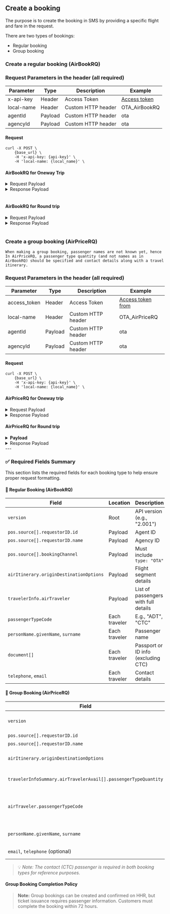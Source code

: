 ## Create a booking

The purpose is to create the booking in SMS by providing a specific flight and fare in the request.

There are two types of bookings:

- Regular booking
- Group booking

### Create a regular booking (AirBookRQ)

### Request Parameters in the header (all required)

| Parameter  | Type    | Description        | Example                  |
| ---------- | ------- | ------------------ | ------------------------ |
| x-api-key  | Header  | Access Token       | [Access token](#api-key) |
| local-name | Header  | Custom HTTP header | OTA_AirBookRQ            |
| agentId    | Payload | Custom HTTP header | ota                      |
| agencyId   | Payload | Custom HTTP header | ota                      |

#### Request

```
curl -X POST \
    {base_url} \
    -H 'x-api-key: {api-key}' \
    -H 'local-name: {local_name}' \
```

#### AirBookRQ for Oneway Trip

<details>
  <summary>Request Payload</summary>
  <pre>
    {
      "version": "2.001",
      "pos": {
        "source": [
          {
            "isoCurrency": "SAR",
            "requestorID": {
              "type": "5",
              "id": "<ins>agentId</ins>",
              "name": "<ins>agencyId</ins>"
            },
            "bookingChannel": {
              "type": "OTA"
            }
          }
        ]
      },
      "airItinerary": {
        "originDestinationOptions": {
          "originDestinationOption": [
            {
              "flightSegment": [
                {
                  "departureAirport": {
                    "locationCode": "MKX"
                  },
                  "arrivalAirport": {
                    "locationCode": "DMX"
                  },
                  "operatingAirline": {
                    "code": "HHR",
                    "flightNumber": "0080"
                  },
                  "equipment": [],
                  "departureDateTime": "2024-03-22T10:00:00.000+03:00",
                  "arrivalDateTime": "2024-03-22T12:25:00.000+03:00",
                  "rph": "1",
                  "marketingAirline": {
                    "code": "HHR"
                  },
                  "flightNumber": "0080",
                  "fareBasisCode": "ApplPayGreater",
                  "resBookDesigCode": "Y",
                  "status": "30"
                }
              ]
            }
          ]
        }
      },
      "travelerInfo": {
        "airTraveler": [
          {
            "passengerTypeCode": "CTC",
            "personName": {
              "givenName": [
                "QA"
              ],
              "middleName": [
                "TEST"
              ],
              "surname": "TESTER"
            },
            "email": [
              {
                "value": "tester@example.com"
              }
            ],
            "telephone": [
              {
                "countryAccessCode": "380",
                "phoneNumber": "671234567"
              }
            ],
            "address": [
              {
                "cityName": "Makkha",
                "countryName": {
                  "value": "",
                  "code": "SA"
                }
              }
            ]
          },
          {
            "personName": {
              "namePrefix": [
                "MISS"
              ],
              "givenName": [
                "PAXONE"
              ],
              "surname": "PARKER"
            },
            "telephone": [
              {
                "countryAccessCode": "380",
                "phoneNumber": "671234567"
              }
            ],
            "email": [
              {
                "value": "tester@example.com"
              }
            ],
            "document": [
              {
                "docID": "0123456789",
                "docType": "5",
                "docHolderNationality": "SA",
                "expireDate": "2027-12-12",
                "birthDate": "1979-01-01"
              }
            ],
            "travelerRefNumber": {
              "rph": "1"
            },
            "flightSegmentRPHs": {
              "flightSegmentRPH": [
                "1"
              ]
            },
            "passengerTypeCode": "ADT",
            "gender": "Male"
          },
          {
            "personName": {
              "namePrefix": [
                "MISS"
              ],
              "givenName": [
                "PAXTWO"
              ],
              "surname": "PARKER"
            },
            "telephone": [
              {
                "countryAccessCode": "380",
                "phoneNumber": "671234567"
              }
            ],
            "email": [
              {
                "value": "tester@example.com"
              }
            ],
            "document": [
              {
                "docID": "0123456789",
                "docType": "5",
                "docHolderNationality": "SA",
                "expireDate": "2027-12-12",
                "birthDate": "1979-01-01"
              }
            ],
            "travelerRefNumber": {
              "rph": "2"
            },
            "flightSegmentRPHs": {
              "flightSegmentRPH": [
                "1"
              ]
            },
            "passengerTypeCode": "ADT",
            "gender": "Male"
          },
          {
            "personName": {
              "namePrefix": [
                "MR"
              ],
              "givenName": [
                "PAXTHREE"
              ],
              "surname": "PARKER"
            },
            "telephone": [
              {
                "countryAccessCode": "380",
                "phoneNumber": "671234567"
              }
            ],
            "email": [
              {
                "value": "tester@example.com"
              }
            ],
            "document": [
              {
                "docID": "0123456789",
                "docType": "5",
                "docHolderNationality": "SA",
                "expireDate": "2027-12-12",
                "birthDate": "1979-01-01"
              }
            ],
            "travelerRefNumber": {
              "rph": "3"
            },
            "flightSegmentRPHs": {
              "flightSegmentRPH": [
                "1"
              ]
            },
            "passengerTypeCode": "ADT",
            "gender": "Male"
          },
          {
            "personName": {
              "namePrefix": [
                "MR"
              ],
              "givenName": [
                "PAXFORE"
              ],
              "surname": "PARKER"
            },
            "telephone": [
              {
                "countryAccessCode": "380",
                "phoneNumber": "671234567"
              }
            ],
            "email": [
              {
                "value": "tester@example.com"
              }
            ],
            "document": [
              {
                "docID": "0123456789",
                "docType": "5",
                "docHolderNationality": "SA",
                "expireDate": "2027-12-12",
                "birthDate": "1979-01-01"
              }
            ],
            "travelerRefNumber": {
              "rph": "4"
            },
            "flightSegmentRPHs": {
              "flightSegmentRPH": [
                "1"
              ]
            },
            "passengerTypeCode": "ADT",
            "gender": "Male"
          },
          {
            "personName": {
              "namePrefix": [
                "MR"
              ],
              "givenName": [
                "PAXFIVE"
              ],
              "surname": "PARKER"
            },
            "telephone": [
              {
                "countryAccessCode": "380",
                "phoneNumber": "671234567"
              }
            ],
            "email": [
              {
                "value": "tester@example.com"
              }
            ],
            "document": [
              {
                "docID": "0123456789",
                "docType": "5",
                "docHolderNationality": "SA",
                "expireDate": "2027-12-12",
                "birthDate": "1979-01-01"
              }
            ],
            "travelerRefNumber": {
              "rph": "5"
            },
            "flightSegmentRPHs": {
              "flightSegmentRPH": [
                "1"
              ]
            },
            "passengerTypeCode": "ADT",
            "gender": "Male"
          }
        ]
      }
    }
  </pre>
</details>

<details>
  <summary>Response Payload</summary>
  <pre>
    {
      "airReservation": {
        "airItinerary": {
          "originDestinationOptions": {
            "originDestinationOption": [
              {
                "flightSegment": [
                  {
                    "departureAirport": {
                      "locationCode": "MKX"
                    },
                    "arrivalAirport": {
                      "locationCode": "DMX"
                    },
                    "operatingAirline": {
                      "code": "HHR",
                      "flightNumber": "0080"
                    },
                    "equipment": [],
                    "departureDateTime": "2024-03-22T10:00:00.000+03:00",
                    "arrivalDateTime": "2024-03-22T12:25:00.000+03:00",
                    "rph": "1",
                    "marketingAirline": {
                      "code": "HHR"
                    },
                    "flightNumber": "0080",
                    "resBookDesigCode": "Y",
                    "bookingClassAvails": [
                      {
                        "bookingClassAvail": [
                          {
                            "resBookDesigCode": "Y",
                            "resBookDesigQuantity": "99",
                            "resBookDesigStatusCode": "A"
                          }
                        ]
                      }
                    ],
                    "comment": [],
                    "stopLocation": []
                  }
                ],
                "rph": "1"
              }
            ]
          }
        },
        "priceInfo": {
          "itinTotalFare": [
            {
              "baseFare": {
                "currencyCode": "SAR",
                "amount": 10
              },
              "equivFare": [],
              "taxes": {
                "tax": [
                  {
                    "taxCode": "VAT",
                    "amount": 1.5
                  }
                ],
                "amount": 1.5
              },
              "fees": {
                "fee": [
                  {
                    "feeCode": "FE1",
                    "amount": 75
                  },
                  {
                    "feeCode": "VAT",
                    "amount": 11.25
                  }
                ],
                "currencyCode": "SAR",
                "amount": 86.25
              },
              "totalFare": {
                "currencyCode": "SAR",
                "amount": 97.75
              },
              "fareBaggageAllowance": [],
              "remark": []
            }
          ],
          "fareInfos": {
            "fareInfo": [
              {
                "fareReference": [
                  {
                    "value": "ApplPayGreater"
                  }
                ],
                "filingAirline": {
                  "value": "HHR"
                },
                "marketingAirline": [],
                "departureAirport": {
                  "locationCode": "MKX"
                },
                "arrivalAirport": {
                  "locationCode": "DMX"
                },
                "date": [],
                "fareInfo": [],
                "city": [],
                "airport": []
              }
            ]
          },
          "ptcfareBreakdowns": {
            "ptcfareBreakdown": [
              {
                "passengerTypeQuantity": {
                  "code": "ADT",
                  "quantity": 5
                },
                "fareBasisCodes": {
                  "fareBasisCode": [
                    {
                      "value": "ApplPayGreater",
                      "flightSegmentRPH": "1"
                    }
                  ]
                },
                "passengerFare": [
                  {
                    "baseFare": {
                      "currencyCode": "SAR",
                      "amount": 10
                    },
                    "equivFare": [],
                    "taxes": {
                      "tax": [
                        {
                          "taxCode": "VAT",
                          "amount": 1.5
                        }
                      ],
                      "amount": 1.5
                    },
                    "fees": {
                      "fee": [
                        {
                          "feeCode": "FE1",
                          "amount": 75
                        },
                        {
                          "feeCode": "VAT",
                          "amount": 11.25
                        }
                      ],
                      "amount": 86.25
                    },
                    "totalFare": {
                      "currencyCode": "SAR",
                      "amount": 97.75
                    },
                    "fareBaggageAllowance": [],
                    "remark": []
                  }
                ],
                "travelerRefNumber": [
                  {
                    "rph": "1"
                  },
                  {
                    "rph": "2"
                  },
                  {
                    "rph": "3"
                  },
                  {
                    "rph": "4"
                  },
                  {
                    "rph": "5"
                  }
                ],
                "fareInfo": [
                  {
                    "fareReference": [
                      {
                        "value": "ApplPayGreater",
                        "resBookDesigCode": "Y",
                        "accountCode": "ApplPayGreater"
                      }
                    ],
                    "marketingAirline": [],
                    "date": [],
                    "fareInfo": [],
                    "city": [],
                    "airport": []
                  }
                ],
                "pricingUnit": [],
                "flightRefNumberRPHList": [
                  "1"
                ]
              }
            ]
          }
        },
        "travelerInfo": {
          "airTraveler": [
            {
              "personName": {
                "namePrefix": [],
                "givenName": [
                  "QA TEST"
                ],
                "middleName": [],
                "surname": "TESTER",
                "nameSuffix": [],
                "nameTitle": []
              },
              "telephone": [
                {
                  "countryAccessCode": "380",
                  "phoneNumber": "671234567"
                }
              ],
              "email": [
                {
                  "value": "tester@example.com",
                  "defaultInd": true
                }
              ],
              "address": [
                {
                  "bldgRoom": [],
                  "addressLine": [],
                  "cityName": "Makkha",
                  "countryName": {
                    "value": "",
                    "code": "SA"
                  }
                }
              ],
              "custLoyalty": [],
              "document": [],
              "socialMediaInfo": [],
              "passengerTypeCode": "CTC",
              "comment": []
            },
            {
              "personName": {
                "namePrefix": [
                  "MISS"
                ],
                "givenName": [
                  "PAXONE"
                ],
                "middleName": [],
                "surname": "PARKER",
                "nameSuffix": [],
                "nameTitle": []
              },
              "telephone": [
                {
                  "countryAccessCode": "380",
                  "phoneNumber": "671234567"
                }
              ],
              "email": [
                {
                  "value": "tester@example.com"
                }
              ],
              "address": [],
              "custLoyalty": [],
              "document": [
                {
                  "docLimitations": [],
                  "docID": "0123456789",
                  "docType": "5",
                  "docHolderNationality": "SA",
                  "birthDate": "1979-01-01",
                  "expireDate": "2027-12-12"
                }
              ],
              "travelerRefNumber": {
                "rph": "1"
              },
              "flightSegmentRPHs": {
                "flightSegmentRPH": [
                  "1"
                ]
              },
              "socialMediaInfo": [],
              "passengerTypeCode": "ADT",
              "gender": "Male",
              "comment": []
            },
            {
              "personName": {
                "namePrefix": [
                  "MISS"
                ],
                "givenName": [
                  "PAXTWO"
                ],
                "middleName": [],
                "surname": "PARKER",
                "nameSuffix": [],
                "nameTitle": []
              },
              "telephone": [
                {
                  "countryAccessCode": "380",
                  "phoneNumber": "671234567"
                }
              ],
              "email": [
                {
                  "value": "tester@example.com"
                }
              ],
              "address": [],
              "custLoyalty": [],
              "document": [
                {
                  "docLimitations": [],
                  "docID": "0123456789",
                  "docType": "5",
                  "docHolderNationality": "SA",
                  "birthDate": "1979-01-01",
                  "expireDate": "2027-12-12"
                }
              ],
              "travelerRefNumber": {
                "rph": "2"
              },
              "flightSegmentRPHs": {
                "flightSegmentRPH": [
                  "1"
                ]
              },
              "socialMediaInfo": [],
              "passengerTypeCode": "ADT",
              "gender": "Male",
              "comment": []
            },
            {
              "personName": {
                "namePrefix": [
                  "MR"
                ],
                "givenName": [
                  "PAXTHREE"
                ],
                "middleName": [],
                "surname": "PARKER",
                "nameSuffix": [],
                "nameTitle": []
              },
              "telephone": [
                {
                  "countryAccessCode": "380",
                  "phoneNumber": "671234567"
                }
              ],
              "email": [
                {
                  "value": "tester@example.com"
                }
              ],
              "address": [],
              "custLoyalty": [],
              "document": [
                {
                  "docLimitations": [],
                  "docID": "0123456789",
                  "docType": "5",
                  "docHolderNationality": "SA",
                  "birthDate": "1979-01-01",
                  "expireDate": "2027-12-12"
                }
              ],
              "travelerRefNumber": {
                "rph": "3"
              },
              "flightSegmentRPHs": {
                "flightSegmentRPH": [
                  "1"
                ]
              },
              "socialMediaInfo": [],
              "passengerTypeCode": "ADT",
              "gender": "Male",
              "comment": []
            },
            {
              "personName": {
                "namePrefix": [
                  "MR"
                ],
                "givenName": [
                  "PAXFORE"
                ],
                "middleName": [],
                "surname": "PARKER",
                "nameSuffix": [],
                "nameTitle": []
              },
              "telephone": [
                {
                  "countryAccessCode": "380",
                  "phoneNumber": "671234567"
                }
              ],
              "email": [
                {
                  "value": "tester@example.com"
                }
              ],
              "address": [],
              "custLoyalty": [],
              "document": [
                {
                  "docLimitations": [],
                  "docID": "0123456789",
                  "docType": "5",
                  "docHolderNationality": "SA",
                  "birthDate": "1979-01-01",
                  "expireDate": "2027-12-12"
                }
              ],
              "travelerRefNumber": {
                "rph": "4"
              },
              "flightSegmentRPHs": {
                "flightSegmentRPH": [
                  "1"
                ]
              },
              "socialMediaInfo": [],
              "passengerTypeCode": "ADT",
              "gender": "Male",
              "comment": []
            },
            {
              "personName": {
                "namePrefix": [
                  "MR"
                ],
                "givenName": [
                  "PAXFIVE"
                ],
                "middleName": [],
                "surname": "PARKER",
                "nameSuffix": [],
                "nameTitle": []
              },
              "telephone": [
                {
                  "countryAccessCode": "380",
                  "phoneNumber": "671234567"
                }
              ],
              "email": [
                {
                  "value": "tester@example.com"
                }
              ],
              "address": [],
              "custLoyalty": [],
              "document": [
                {
                  "docLimitations": [],
                  "docID": "0123456789",
                  "docType": "5",
                  "docHolderNationality": "SA",
                  "birthDate": "1979-01-01",
                  "expireDate": "2027-12-12"
                }
              ],
              "travelerRefNumber": {
                "rph": "5"
              },
              "flightSegmentRPHs": {
                "flightSegmentRPH": [
                  "1"
                ]
              },
              "socialMediaInfo": [],
              "passengerTypeCode": "ADT",
              "gender": "Male",
              "comment": []
            }
          ],
          "specialReqDetails": []
        },
        "ticketing": [
          {
            "ticketAdvisory": [],
            "ticketTimeLimit": "2024-03-15T14:03:09.000+03:00",
            "ticketType": "E_TICKET",
            "flightSegmentRefNumber": [
              "1"
            ],
            "travelerRefNumber": [],
            "miscTicketingCode": []
          }
        ],
        "bookingReferenceID": [
          {
            "companyName": {
              "code": "W1"
            },
            "type": "14",
            "id": "8FQQ4A",
            "flightRefNumberRPHList": []
          },
          {
            "companyName": {
              "code": "HHR"
            },
            "type": "14",
            "id": "CB0255134",
            "flightRefNumberRPHList": []
          }
        ],
        "offer": {
          "summary": [],
          "priced": [
            {
              "shortDescription": [],
              "longDescription": [],
              "originDestination": [],
              "otherServices": [],
              "restriction": [],
              "termsAndConditions": [],
              "commission": [],
              "multimedia": [],
              "bookingReferenceID": [],
              "id": "1385531",
              "tpaExtensions": {
                "orderInfo": {
                  "action": "CREATE_BOOKING",
                  "currencyCode": "SAR",
                  "direction": "PAYMENT",
                  "orderType": "BOOKING",
                  "status": "PENDING",
                  "totalAmount": "97.75"
                }
              }
            }
          ],
          "purchased": []
        },
        "emdinfo": []
      }
    }
  </pre>
</details>

<br>

#### AirBookRQ for Round trip

<details>
  <summary>Request Payload</summary>
  <pre>
    {
        "version": "2.001",
        "pos": {
            "source": [
                {
                    "isoCurrency": "SAR",
                    "requestorID": {
                        "type": "5",
                        "id": "<ins>agentId</ins>",
                        "name": "<ins>agencyId</ins>"
                    },
                    "bookingChannel": {
                        "type": "OTA"
                    }
                }
            ]
        },
        "airItinerary": {
            "originDestinationOptions": {
                "originDestinationOption": [
                    {
                        "flightSegment": [
                            {
                                "departureAirport": {
                                    "locationCode": "MKX"
                                },
                                "arrivalAirport": {
                                    "locationCode": "DMX"
                                },
                                "operatingAirline": {
                                    "code": "HHR",
                                    "flightNumber": "0141"
                                },
                                "equipment": [],
                                "departureDateTime": "2024-03-27T16:30:00.000+03:00",
                                "arrivalDateTime": "2024-03-27T18:55:00.000+03:00",
                                "rph": "1",
                                "marketingAirline": {
                                    "code": "HHR"
                                },
                                "flightNumber": "0141",
                                "resBookDesigCode": "Y",
                                "fareBasisCode": "testEco",
                                "status": "30"
                            }
                        ]
                    },
                    {
                        "flightSegment": [
                            {
                                "departureAirport": {
                                    "locationCode": "DMX"
                                },
                                "arrivalAirport": {
                                    "locationCode": "MKX"
                                },
                                "operatingAirline": {
                                    "code": "HHR",
                                    "flightNumber": "1120"
                                },
                                "equipment": [],
                                "departureDateTime": "2024-04-03T13:00:00.000+03:00",
                                "arrivalDateTime": "2024-04-03T15:20:00.000+03:00",
                                "rph": "2",
                                "marketingAirline": {
                                    "code": "HHR"
                                },
                                "flightNumber": "1120",
                                "resBookDesigCode": "Y",
                                "fareBasisCode": "testEco",
                                "status": "30"
                            }
                        ]
                    }
                ]
            }
        },
        "travelerInfo": {
            "airTraveler": [
                {
                    "passengerTypeCode": "CTC",
                    "personName": {
                        "givenName": [
                            "QA"
                        ],
                        "middleName": [
                            "TEST"
                        ],
                        "surname": "TESTER"
                    },
                    "email": [
                        {
                            "value": "btester@example.com"
                        }
                    ],
                    "telephone": [
                        {
                            "countryAccessCode": "380",
                            "phoneNumber": "671234567"
                        }
                    ],
                    "address": [
                        {
                            "cityName": "Makkha",
                            "countryName": {
                                "value": "",
                                "code": "SA"
                            }
                        }
                    ]
                },
                {
                    "personName": {
                        "namePrefix": [
                            "MISS"
                        ],
                        "givenName": [
                            "PAXONE"
                        ],
                        "surname": "PARKER"
                    },
                    "telephone": [
                        {
                            "countryAccessCode": "380",
                            "phoneNumber": "671234567"
                        }
                    ],
                    "email": [
                        {
                            "value": "btester@example.com"
                        }
                    ],
                    "document": [
                        {
                            "docID": "0123456789",
                            "docType": "5",
                            "docHolderNationality": "SA",
                            "expireDate": "2027-12-12",
                            "birthDate": "1979-01-01"
                        }
                    ],
                    "travelerRefNumber": {
                        "rph": "1"
                    },
                    "flightSegmentRPHs": {
                        "flightSegmentRPH": [
                            "1","2"
                        ]
                    },
                    "passengerTypeCode": "ADT",
                    "gender": "Male"
                },
                {
                    "personName": {
                        "namePrefix": [
                            "MISS"
                        ],
                        "givenName": [
                            "PAXTWO"
                        ],
                        "surname": "PARKER"
                    },
                    "telephone": [
                        {
                            "countryAccessCode": "380",
                            "phoneNumber": "671234567"
                        }
                    ],
                    "email": [
                        {
                            "value": "btester@example.com"
                        }
                    ],
                    "document": [
                        {
                            "docID": "0123456789",
                            "docType": "5",
                            "docHolderNationality": "SA",
                            "expireDate": "2027-12-12",
                            "birthDate": "1979-01-01"
                        }
                    ],
                    "travelerRefNumber": {
                        "rph": "2"
                    },
                    "flightSegmentRPHs": {
                        "flightSegmentRPH": [
                            "1","2"
                        ]
                    },
                    "passengerTypeCode": "ADT",
                    "gender": "Male"
                },
                {
                    "personName": {
                        "namePrefix": [
                            "MR"
                        ],
                        "givenName": [
                            "PAXTHREE"
                        ],
                        "surname": "PARKER"
                    },
                    "telephone": [
                        {
                            "countryAccessCode": "380",
                            "phoneNumber": "671234567"
                        }
                    ],
                    "email": [
                        {
                            "value": "btester@example.com"
                        }
                    ],
                    "document": [
                        {
                            "docID": "0123456789",
                            "docType": "5",
                            "docHolderNationality": "SA",
                            "expireDate": "2027-12-12",
                            "birthDate": "1979-01-01"
                        }
                    ],
                    "travelerRefNumber": {
                        "rph": "3"
                    },
                    "flightSegmentRPHs": {
                        "flightSegmentRPH": [
                            "1","2"
                        ]
                    },
                    "passengerTypeCode": "ADT",
                    "gender": "Male"
                },
                {
                    "personName": {
                        "namePrefix": [
                            "MR"
                        ],
                        "givenName": [
                            "PAXFORE"
                        ],
                        "surname": "PARKER"
                    },
                    "telephone": [
                        {
                            "countryAccessCode": "380",
                            "phoneNumber": "671234567"
                        }
                    ],
                    "email": [
                        {
                            "value": "btester@example.com"
                        }
                    ],
                    "document": [
                        {
                            "docID": "0123456789",
                            "docType": "5",
                            "docHolderNationality": "SA",
                            "expireDate": "2027-12-12",
                            "birthDate": "1979-01-01"
                        }
                    ],
                    "travelerRefNumber": {
                        "rph": "4"
                    },
                    "flightSegmentRPHs": {
                        "flightSegmentRPH": [
                            "1","2"
                        ]
                    },
                    "passengerTypeCode": "ADT",
                    "gender": "Male"
                },
                {
                    "personName": {
                        "namePrefix": [
                            "MR"
                        ],
                        "givenName": [
                            "PAXFIVE"
                        ],
                        "surname": "PARKER"
                    },
                    "telephone": [
                        {
                            "countryAccessCode": "380",
                            "phoneNumber": "671234567"
                        }
                    ],
                    "email": [
                        {
                            "value": "btester@example.com"
                        }
                    ],
                    "document": [
                        {
                            "docID": "0123456789",
                            "docType": "5",
                            "docHolderNationality": "SA",
                            "expireDate": "2027-12-12",
                            "birthDate": "1979-01-01"
                        }
                    ],
                    "travelerRefNumber": {
                        "rph": "5"
                    },
                    "flightSegmentRPHs": {
                        "flightSegmentRPH": [
                            "1",
                            "2"
                        ]
                    },
                    "passengerTypeCode": "ADT",
                    "gender": "Male"
                }
            ]
        }
    }
  </pre>
</details>

<details>
  <summary>Response Payload</summary>
  <pre>
    {
        "airReservation": {
            "airItinerary": {
                "originDestinationOptions": {
                    "originDestinationOption": [
                        {
                            "flightSegment": [
                                {
                                    "departureAirport": {
                                        "locationCode": "DMX"
                                    },
                                    "arrivalAirport": {
                                        "locationCode": "MKX"
                                    },
                                    "operatingAirline": {
                                        "code": "HHR",
                                        "flightNumber": "0141"
                                    },
                                    "equipment": [],
                                    "departureDateTime": "2024-04-03T15:30:00.000+03:00",
                                    "arrivalDateTime": "2024-04-03T17:55:00.000+03:00",
                                    "rph": "2",
                                    "marketingAirline": {
                                        "code": "HHR"
                                    },
                                    "flightNumber": "0141",
                                    "resBookDesigCode": "Y",
                                    "bookingClassAvails": [
                                        {
                                            "bookingClassAvail": [
                                                {
                                                    "resBookDesigCode": "Y",
                                                    "resBookDesigQuantity": "152",
                                                    "resBookDesigStatusCode": "A"
                                                }
                                            ]
                                        }
                                    ],
                                    "comment": [],
                                    "stopLocation": []
                                }
                            ],
                            "rph": "2"
                        }
                    ]
                }
            },
            "priceInfo": {
                "itinTotalFare": [
                    {
                        "baseFare": {
                            "currencyCode": "SAR",
                            "amount": 1000.0
                        },
                        "equivFare": [],
                        "taxes": {
                            "tax": [
                                {
                                    "taxCode": "VAT",
                                    "amount": 150.0
                                }
                            ],
                            "amount": 150.0
                        },
                        "fees": {
                            "fee": [
                                {
                                    "feeCode": "FE1",
                                    "amount": 75.0
                                },
                                {
                                    "feeCode": "VAT",
                                    "amount": 11.25
                                }
                            ],
                            "currencyCode": "SAR",
                            "amount": 86.25
                        },
                        "totalFare": {
                            "currencyCode": "SAR",
                            "amount": 1236.25
                        },
                        "fareBaggageAllowance": [],
                        "remark": []
                    }
                ],
                "fareInfos": {
                    "fareInfo": [
                        {
                            "fareReference": [
                                {
                                    "value": "testEco"
                                }
                            ],
                            "filingAirline": {
                                "value": "HHR"
                            },
                            "marketingAirline": [],
                            "departureAirport": {
                                "locationCode": "DMX"
                            },
                            "arrivalAirport": {
                                "locationCode": "MKX"
                            },
                            "date": [],
                            "fareInfo": [],
                            "city": [],
                            "airport": []
                        }
                    ]
                },
                "ptcfareBreakdowns": {
                    "ptcfareBreakdown": [
                        {
                            "passengerTypeQuantity": {
                                "code": "ADT",
                                "quantity": 5
                            },
                            "fareBasisCodes": {
                                "fareBasisCode": [
                                    {
                                        "value": "testEco",
                                        "flightSegmentRPH": "2"
                                    }
                                ]
                            },
                            "passengerFare": [
                                {
                                    "baseFare": {
                                        "currencyCode": "SAR",
                                        "amount": 1000.0
                                    },
                                    "equivFare": [],
                                    "taxes": {
                                        "tax": [
                                            {
                                                "taxCode": "VAT",
                                                "amount": 150.0
                                            }
                                        ],
                                        "amount": 150.0
                                    },
                                    "fees": {
                                        "fee": [
                                            {
                                                "feeCode": "FE1",
                                                "amount": 75.0
                                            },
                                            {
                                                "feeCode": "VAT",
                                                "amount": 11.25
                                            }
                                        ],
                                        "amount": 86.25
                                    },
                                    "totalFare": {
                                        "currencyCode": "SAR",
                                        "amount": 1236.25
                                    },
                                    "fareBaggageAllowance": [],
                                    "remark": []
                                }
                            ],
                            "travelerRefNumber": [
                                {
                                    "rph": "1"
                                },
                                {
                                    "rph": "2"
                                },
                                {
                                    "rph": "3"
                                },
                                {
                                    "rph": "4"
                                },
                                {
                                    "rph": "5"
                                }
                            ],
                            "fareInfo": [
                                {
                                    "fareReference": [
                                        {
                                            "value": "testEco",
                                            "resBookDesigCode": "Y",
                                            "accountCode": "testEco"
                                        }
                                    ],
                                    "marketingAirline": [],
                                    "date": [],
                                    "fareInfo": [],
                                    "city": [],
                                    "airport": []
                                }
                            ],
                            "pricingUnit": [],
                            "flightRefNumberRPHList": [
                                "2"
                            ]
                        }
                    ]
                }
            },
            "travelerInfo": {
                "airTraveler": [
                    {
                        "personName": {
                            "namePrefix": [],
                            "givenName": [
                                "QA TEST"
                            ],
                            "middleName": [],
                            "surname": "TESTER",
                            "nameSuffix": [],
                            "nameTitle": []
                        },
                        "telephone": [
                            {
                                "countryAccessCode": "380",
                                "phoneNumber": "671234567"
                            }
                        ],
                        "email": [
                            {
                                "value": "btester@example.com",
                                "defaultInd": true
                            }
                        ],
                        "address": [
                            {
                                "bldgRoom": [],
                                "addressLine": [],
                                "cityName": "Makkha",
                                "countryName": {
                                    "value": "",
                                    "code": "SA"
                                }
                            }
                        ],
                        "custLoyalty": [],
                        "document": [],
                        "socialMediaInfo": [],
                        "passengerTypeCode": "CTC",
                        "comment": []
                    },
                    {
                        "personName": {
                            "namePrefix": [
                                "MISS"
                            ],
                            "givenName": [
                                "PAXONE"
                            ],
                            "middleName": [],
                            "surname": "PARKER",
                            "nameSuffix": [],
                            "nameTitle": []
                        },
                        "telephone": [
                            {
                                "countryAccessCode": "380",
                                "phoneNumber": "671234567"
                            }
                        ],
                        "email": [
                            {
                                "value": "btester@example.com"
                            }
                        ],
                        "address": [],
                        "custLoyalty": [],
                        "document": [
                            {
                                "docLimitations": [],
                                "docID": "0123456789",
                                "docType": "5",
                                "docHolderNationality": "SA",
                                "birthDate": "1979-01-01",
                                "expireDate": "2027-12-12"
                            }
                        ],
                        "travelerRefNumber": {
                            "rph": "1"
                        },
                        "flightSegmentRPHs": {
                            "flightSegmentRPH": [
                                "1",
                                "2"
                            ]
                        },
                        "socialMediaInfo": [],
                        "passengerTypeCode": "ADT",
                        "gender": "Male",
                        "comment": []
                    },
                    {
                        "personName": {
                            "namePrefix": [
                                "MISS"
                            ],
                            "givenName": [
                                "PAXTWO"
                            ],
                            "middleName": [],
                            "surname": "PARKER",
                            "nameSuffix": [],
                            "nameTitle": []
                        },
                        "telephone": [
                            {
                                "countryAccessCode": "380",
                                "phoneNumber": "671234567"
                            }
                        ],
                        "email": [
                            {
                                "value": "btester@example.com"
                            }
                        ],
                        "address": [],
                        "custLoyalty": [],
                        "document": [
                            {
                                "docLimitations": [],
                                "docID": "0123456789",
                                "docType": "5",
                                "docHolderNationality": "SA",
                                "birthDate": "1979-01-01",
                                "expireDate": "2027-12-12"
                            }
                        ],
                        "travelerRefNumber": {
                            "rph": "2"
                        },
                        "flightSegmentRPHs": {
                            "flightSegmentRPH": [
                                "1",
                                "2"
                            ]
                        },
                        "socialMediaInfo": [],
                        "passengerTypeCode": "ADT",
                        "gender": "Male",
                        "comment": []
                    },
                    {
                        "personName": {
                            "namePrefix": [
                                "MR"
                            ],
                            "givenName": [
                                "PAXTHREE"
                            ],
                            "middleName": [],
                            "surname": "PARKER",
                            "nameSuffix": [],
                            "nameTitle": []
                        },
                        "telephone": [
                            {
                                "countryAccessCode": "380",
                                "phoneNumber": "671234567"
                            }
                        ],
                        "email": [
                            {
                                "value": "btester@example.com"
                            }
                        ],
                        "address": [],
                        "custLoyalty": [],
                        "document": [
                            {
                                "docLimitations": [],
                                "docID": "0123456789",
                                "docType": "5",
                                "docHolderNationality": "SA",
                                "birthDate": "1979-01-01",
                                "expireDate": "2027-12-12"
                            }
                        ],
                        "travelerRefNumber": {
                            "rph": "3"
                        },
                        "flightSegmentRPHs": {
                            "flightSegmentRPH": [
                                "1",
                                "2"
                            ]
                        },
                        "socialMediaInfo": [],
                        "passengerTypeCode": "ADT",
                        "gender": "Male",
                        "comment": []
                    },
                    {
                        "personName": {
                            "namePrefix": [
                                "MR"
                            ],
                            "givenName": [
                                "PAXFORE"
                            ],
                            "middleName": [],
                            "surname": "PARKER",
                            "nameSuffix": [],
                            "nameTitle": []
                        },
                        "telephone": [
                            {
                                "countryAccessCode": "380",
                                "phoneNumber": "671234567"
                            }
                        ],
                        "email": [
                            {
                                "value": "btester@example.com"
                            }
                        ],
                        "address": [],
                        "custLoyalty": [],
                        "document": [
                            {
                                "docLimitations": [],
                                "docID": "0123456789",
                                "docType": "5",
                                "docHolderNationality": "SA",
                                "birthDate": "1979-01-01",
                                "expireDate": "2027-12-12"
                            }
                        ],
                        "travelerRefNumber": {
                            "rph": "4"
                        },
                        "flightSegmentRPHs": {
                            "flightSegmentRPH": [
                                "1",
                                "2"
                            ]
                        },
                        "socialMediaInfo": [],
                        "passengerTypeCode": "ADT",
                        "gender": "Male",
                        "comment": []
                    },
                    {
                        "personName": {
                            "namePrefix": [
                                "MR"
                            ],
                            "givenName": [
                                "PAXFIVE"
                            ],
                            "middleName": [],
                            "surname": "PARKER",
                            "nameSuffix": [],
                            "nameTitle": []
                        },
                        "telephone": [
                            {
                                "countryAccessCode": "380",
                                "phoneNumber": "671234567"
                            }
                        ],
                        "email": [
                            {
                                "value": "btester@example.com"
                            }
                        ],
                        "address": [],
                        "custLoyalty": [],
                        "document": [
                            {
                                "docLimitations": [],
                                "docID": "0123456789",
                                "docType": "5",
                                "docHolderNationality": "SA",
                                "birthDate": "1979-01-01",
                                "expireDate": "2027-12-12"
                            }
                        ],
                        "travelerRefNumber": {
                            "rph": "5"
                        },
                        "flightSegmentRPHs": {
                            "flightSegmentRPH": [
                                "1",
                                "2"
                            ]
                        },
                        "socialMediaInfo": [],
                        "passengerTypeCode": "ADT",
                        "gender": "Male",
                        "comment": []
                    }
                ],
                "specialReqDetails": []
            },
            "ticketing": [
                {
                    "ticketAdvisory": [],
                    "ticketTimeLimit": "2024-03-26T06:44:04.000+03:00",
                    "ticketType": "E_TICKET",
                    "flightSegmentRefNumber": [
                        "1"
                    ],
                    "travelerRefNumber": [],
                    "miscTicketingCode": []
                },
                {
                    "ticketAdvisory": [],
                    "ticketTimeLimit": "2024-03-26T06:44:04.000+03:00",
                    "ticketType": "E_TICKET",
                    "flightSegmentRefNumber": [
                        "2"
                    ],
                    "travelerRefNumber": [],
                    "miscTicketingCode": []
                }
            ],
            "bookingReferenceID": [
                {
                    "companyName": {
                        "code": "W1"
                    },
                    "type": "14",
                    "id": "MYFYX3",
                    "flightRefNumberRPHList": []
                },
                {
                    "companyName": {
                        "code": "HHR"
                    },
                    "type": "14",
                    "id": "10916953A",
                    "flightRefNumberRPHList": []
                },
                {
                    "companyName": {
                        "code": "HHR"
                    },
                    "type": "14",
                    "id": "046CFEA30",
                    "flightRefNumberRPHList": []
                }
            ],
            "offer": {
                "summary": [],
                "priced": [
                    {
                        "shortDescription": [],
                        "longDescription": [],
                        "originDestination": [],
                        "otherServices": [],
                        "restriction": [],
                        "termsAndConditions": [],
                        "commission": [],
                        "multimedia": [],
                        "bookingReferenceID": [],
                        "id": "1397127",
                        "tpaExtensions": {
                            "orderInfo": {
                                "action": "CREATE_BOOKING",
                                "currencyCode": "SAR",
                                "direction": "PAYMENT",
                                "orderType": "BOOKING",
                                "status": "PENDING",
                                "totalAmount": "1236.25"
                            }
                        }
                    }
                ],
                "purchased": []
            },
            "emdinfo": []
        }
    }
  </pre>
</details>

<br>

### Create a group booking (AirPriceRQ)

`When making a group booking, passenger names are not known yet, hence In AirPriceRQ, a passenger type quantity (and not names as in AirBookRQ) should be specified and contact details along with a travel itinerary.`

### Request Parameters in the header (all required)

| Parameter    | Type    | Description        | Example                              |
| ------------ | ------- | ------------------ | ------------------------------------ |
| access_token | Header  | Access Token       | [Access token from](#authentication) |
| local-name   | Header  | Custom HTTP header | OTA_AirPriceRQ                       |
| agentId      | Payload | Custom HTTP header | ota                                  |
| agencyId     | Payload | Custom HTTP header | ota                                  |

#### Request

```
curl -X POST \
    {base_url} \
    -H 'x-api-key: {api-key}' \
    -H 'local-name: {local_name}' \
```

#### AirPriceRQ for Oneway trip

<details>
  <summary>Request Payload</summary>
  <pre>
    {
      "version": "2.001",
      "pos": {
        "source": [
          {
            "bookingChannel": {
              "type": "OTA"
            },
            "isoCurrency": "SAR",
            "requestorID": {
              "type": "5",
              "id": "<ins>agentId</ins>",
              "name": "<ins>agencyId</ins>"
            }
          }
        ]
      },
      "airItinerary": {
        "originDestinationOptions": {
          "originDestinationOption": [
            {
              "flightSegment": [
                {
                  "departureAirport": {
                    "locationCode": "MKX"
                  },
                  "arrivalAirport": {
                    "locationCode": "DMX"
                  },
                  "operatingAirline": {
                    "code": "HHR",
                    "flightNumber": "0080"
                  },
                  "equipment": [],
                  "departureDateTime": "2024-03-22T10:00:00.000+03:00",
                  "arrivalDateTime": "2024-03-22T12:25:00.000+03:00",
                  "rph": "1",
                  "marketingAirline": {
                    "code": "HHR"
                  },
                  "flightNumber": "0080",
                  "fareBasisCode": "ApplPayGreater",
                  "resBookDesigCode": "Y",
                  "status": "30"
                }
              ]
            }
          ]
        }
      },
      "travelerInfoSummary": {
        "pricingPref": [
          {
            "qualifier": "4"
          }
        ],
        "airTravelerAvail": [
          {
            "passengerTypeQuantity": [
              {
                "code": "ADT",
                "quantity": 5
              },
              {
                "code": "CHD",
                "quantity": 0
              },
              {
                "code": "INF",
                "quantity": 0
              }
            ]
          },
          {
            "airTraveler": {
              "passengerTypeCode": "CTC",
              "personName": {
                "givenName": [
                  "TEST"
                ],
                "middleName": [
                  "QA"
                ],
                "surname": "TESTER"
              },
              "email": [
                {
                  "value": "tester@example.com"
                }
              ]
            }
          }
        ]
      }
    }
  </pre>
</details>

<details>
  <summary>Response Payload</summary>
  <pre>
    {
      "pricedItineraries": {
        "pricedItinerary": [
          {
            "airItinerary": {
              "originDestinationOptions": {
                "originDestinationOption": [
                  {
                    "flightSegment": [
                      {
                        "departureAirport": {
                          "locationCode": "MKX"
                        },
                        "arrivalAirport": {
                          "locationCode": "DMX"
                        },
                        "operatingAirline": {
                          "code": "HHR",
                          "flightNumber": "0080"
                        },
                        "equipment": [],
                        "departureDateTime": "2024-03-22T10:00:00.000+03:00",
                        "arrivalDateTime": "2024-03-22T12:25:00.000+03:00",
                        "rph": "1",
                        "marketingAirline": {
                          "code": "HHR"
                        },
                        "flightNumber": "0080",
                        "resBookDesigCode": "Y",
                        "bookingClassAvails": [
                          {
                            "bookingClassAvail": [
                              {
                                "resBookDesigCode": "Y",
                                "resBookDesigQuantity": "143",
                                "resBookDesigStatusCode": "A"
                              }
                            ]
                          }
                        ],
                        "comment": [],
                        "stopLocation": []
                      }
                    ],
                    "rph": "1"
                  }
                ]
              }
            },
            "airItineraryPricingInfo": {
              "itinTotalFare": [
                {
                  "baseFare": {
                    "currencyCode": "SAR",
                    "amount": 10
                  },
                  "equivFare": [],
                  "taxes": {
                    "tax": [
                      {
                        "taxCode": "VAT",
                        "amount": 1.5
                      }
                    ],
                    "amount": 1.5
                  },
                  "fees": {
                    "fee": [
                      {
                        "feeCode": "FE1",
                        "amount": 75
                      },
                      {
                        "feeCode": "VAT",
                        "amount": 11.25
                      }
                    ],
                    "currencyCode": "SAR",
                    "amount": 86.25
                  },
                  "totalFare": {
                    "currencyCode": "SAR",
                    "amount": 97.75
                  },
                  "fareBaggageAllowance": [],
                  "remark": []
                }
              ],
              "fareInfos": {
                "fareInfo": [
                  {
                    "fareReference": [
                      {
                        "value": "ApplPayGreater"
                      }
                    ],
                    "filingAirline": {
                      "value": "HHR"
                    },
                    "marketingAirline": [],
                    "departureAirport": {
                      "locationCode": "MKX"
                    },
                    "arrivalAirport": {
                      "locationCode": "DMX"
                    },
                    "date": [],
                    "fareInfo": [],
                    "city": [],
                    "airport": []
                  }
                ]
              },
              "quoteID": "N6G2NW",
              "ptcfareBreakdowns": {
                "ptcfareBreakdown": [
                  {
                    "passengerTypeQuantity": {
                      "code": "ADT",
                      "quantity": 5
                    },
                    "fareBasisCodes": {
                      "fareBasisCode": [
                        {
                          "value": "ApplPayGreater",
                          "flightSegmentRPH": "1"
                        }
                      ]
                    },
                    "passengerFare": [
                      {
                        "baseFare": {
                          "currencyCode": "SAR",
                          "amount": 10
                        },
                        "equivFare": [],
                        "taxes": {
                          "tax": [
                            {
                              "taxCode": "VAT",
                              "amount": 1.5
                            }
                          ],
                          "amount": 1.5
                        },
                        "fees": {
                          "fee": [
                            {
                              "feeCode": "FE1",
                              "amount": 75
                            },
                            {
                              "feeCode": "VAT",
                              "amount": 11.25
                            }
                          ],
                          "amount": 86.25
                        },
                        "totalFare": {
                          "currencyCode": "SAR",
                          "amount": 97.75
                        },
                        "fareBaggageAllowance": [],
                        "remark": []
                      }
                    ],
                    "travelerRefNumber": [
                      {
                        "rph": "1"
                      },
                      {
                        "rph": "2"
                      },
                      {
                        "rph": "3"
                      },
                      {
                        "rph": "4"
                      },
                      {
                        "rph": "5"
                      }
                    ],
                    "fareInfo": [
                      {
                        "fareReference": [
                          {
                            "value": "ApplPayGreater",
                            "resBookDesigCode": "Y",
                            "accountCode": "ApplPayGreater"
                          }
                        ],
                        "marketingAirline": [],
                        "date": [],
                        "fareInfo": [],
                        "city": [],
                        "airport": []
                      }
                    ],
                    "pricingUnit": [],
                    "flightRefNumberRPHList": [
                      "1"
                    ]
                  }
                ]
              }
            },
            "notes": [],
            "ticketingInfo": {
              "ticketAdvisory": [],
              "ticketTimeLimit": "2024-03-15T13:43:14.000+03:00",
              "ticketType": "E_TICKET",
              "flightSegmentRefNumber": [
                "1"
              ],
              "travelerRefNumber": [],
              "miscTicketingCode": [],
              "deliveryInfo": [],
              "paymentType": []
            },
            "sequenceNumber": 1
          }
        ]
      },
      "bookingReferenceID": {
        "companyName": {
          "code": "W1"
        },
        "type": "14",
        "id": "N6G2NW"
      },
      "version": 2.001
    }
  </pre>
</details>

#### AirPriceRQ for Round trip

<details>
  <summary><b>Payload</b></summary>
  <h4>Request</h4>
  <pre>
    {
      "version": "2.001",
      "pos": {
        "source": [
          {
            "bookingChannel": {
              "type": "OTA"
            },
            "isoCurrency": "SAR",
            "requestorID": {
              "type": "5",
              "id": "<ins>agentId</ins>",
              "name": "<ins>agencyId</ins>"
            }
          }
        ]
      },
      "airItinerary": {
        "originDestinationOptions": {
          "originDestinationOption": [
            {
              "flightSegment": [
                {
                  "departureAirport": {
                    "locationCode": "MKX"
                  },
                  "arrivalAirport": {
                    "locationCode": "DMX"
                  },
                  "operatingAirline": {
                    "code": "HHR",
                    "flightNumber": "0080"
                  },
                  "equipment": [],
                  "departureDateTime": "2024-04-17T09:00:00.000+03:00",
                  "arrivalDateTime": "2024-04-17T11:25:00.000+03:00",
                  "rph": "1",
                  "marketingAirline": {
                    "code": "HHR"
                  },
                  "flightNumber": "0080",
                  "resBookDesigCode": "Y",
                  "fareBasisCode": "testEco",
                  "status": "30"
                }
              ]
            },
            {
              "flightSegment": [
                {
                  "departureAirport": {
                    "locationCode": "DMX"
                  },
                  "arrivalAirport": {
                    "locationCode": "MKX"
                  },
                  "operatingAirline": {
                    "code": "HHR",
                    "flightNumber": "1151"
                  },
                  "equipment": [],
                  "departureDateTime": "2024-04-18T16:30:00.000+03:00",
                  "arrivalDateTime": "2024-04-18T18:50:00.000+03:00",
                  "rph": "2",
                  "marketingAirline": {
                    "code": "HHR"
                  },
                  "flightNumber": "1151",
                  "resBookDesigCode": "Y",
                  "fareBasisCode": "testEco",
                  "status": "30"
                }
              ]
            }
          ]
        }
      },
      "travelerInfoSummary": {
        "pricingPref": [
          {
            "qualifier": "4"
          }
        ],
        "airTravelerAvail": [
          {
            "passengerTypeQuantity": [
              {
                "code": "ADT",
                "quantity": 5
              },
              {
                "code": "CHD",
                "quantity": 0
              },
              {
                "code": "INF",
                "quantity": 0
              }
            ]
          },
          {
            "airTraveler": {
              "passengerTypeCode": "CTC",
              "personName": {
                "givenName": [
                  "John"
                ],
                "middleName": [
                  "Junior"
                ],
                "surname": "TESTER"
              },
              "email": [
                {
                  "value": "tester@example.com"
                }
              ],
              "telephone": [
                {
                  "countryAccessCode": "380",
                  "phoneNumber": "671234567"
                }
              ],
              "document": [
                {
                  "docHolderNationality": "UA",
                  "birthDate": "1979-01-01"
                }
              ],
              "address": [
                {
                  "cityName": "Makkha",
                  "countryName": {
                    "value": "",
                    "code": "SA"
                  }
                }
              ]
            }
          }
        ]
      }
    }  
  </pre>
</details>

<details>
  <summary>Response Payload</summary>
  <pre>
    {
      "bookingReferenceID": {
        "companyName": {
          "code": "W1"
        },
        "type": "14",
        "id": "QLRCQG"
      },
      "pricedItineraries": {
        "pricedItinerary": [
          {
            "airItinerary": {
              "originDestinationOptions": {
                "originDestinationOption": [
                  {
                    "flightSegment": [
                      {
                        "departureAirport": {
                          "locationCode": "MKX"
                        },
                        "arrivalAirport": {
                          "locationCode": "DMX"
                        },
                        "operatingAirline": {
                          "code": "HHR",
                          "flightNumber": "0080"
                        },
                        "equipment": [],
                        "departureDateTime": "2024-04-17T09:00:00.000+03:00",
                        "arrivalDateTime": "2024-04-17T11:25:00.000+03:00",
                        "rph": "1",
                        "marketingAirline": {
                          "code": "HHR"
                        },
                        "flightNumber": "0080",
                        "resBookDesigCode": "Y",
                        "bookingClassAvails": [
                          {
                            "bookingClassAvail": [
                              {
                                "resBookDesigCode": "Y",
                                "resBookDesigQuantity": "212",
                                "resBookDesigStatusCode": "A"
                              }
                            ]
                          }
                        ],
                        "comment": [],
                        "stopLocation": []
                      }
                    ],
                    "rph": "1"
                  },
                  {
                    "flightSegment": [
                      {
                        "departureAirport": {
                          "locationCode": "DMX"
                        },
                        "arrivalAirport": {
                          "locationCode": "MKX"
                        },
                        "operatingAirline": {
                          "code": "HHR",
                          "flightNumber": "1151"
                        },
                        "equipment": [],
                        "departureDateTime": "2024-04-18T16:30:00.000+03:00",
                        "arrivalDateTime": "2024-04-18T18:50:00.000+03:00",
                        "rph": "2",
                        "marketingAirline": {
                          "code": "HHR"
                        },
                        "flightNumber": "1151",
                        "resBookDesigCode": "Y",
                        "bookingClassAvails": [
                          {
                            "bookingClassAvail": [
                              {
                                "resBookDesigCode": "Y",
                                "resBookDesigQuantity": "77",
                                "resBookDesigStatusCode": "A"
                              }
                            ]
                          }
                        ],
                        "comment": [],
                        "stopLocation": []
                      }
                    ],
                    "rph": "2"
                  }
                ]
              }
            },
            "airItineraryPricingInfo": {
              "itinTotalFare": [
                {
                  "baseFare": {
                    "currencyCode": "SAR",
                    "amount": 2000
                  },
                  "equivFare": [],
                  "taxes": {
                    "tax": [
                      {
                        "taxCode": "VAT",
                        "amount": 300
                      }
                    ],
                    "amount": 300
                  },
                  "fees": {
                    "fee": [
                      {
                        "feeCode": "FE1",
                        "amount": 150
                      },
                      {
                        "feeCode": "VAT",
                        "amount": 22.5
                      }
                    ],
                    "currencyCode": "SAR",
                    "amount": 172.5
                  },
                  "totalFare": {
                    "currencyCode": "SAR",
                    "amount": 2472.5
                  },
                  "fareBaggageAllowance": [],
                  "remark": []
                }
              ],
              "fareInfos": {
                "fareInfo": [
                  {
                    "fareReference": [
                      {
                        "value": "testEco"
                      }
                    ],
                    "filingAirline": {
                      "value": "HHR"
                    },
                    "marketingAirline": [],
                    "departureAirport": {
                      "locationCode": "MKX"
                    },
                    "arrivalAirport": {
                      "locationCode": "DMX"
                    },
                    "date": [],
                    "fareInfo": [],
                    "city": [],
                    "airport": []
                  },
                  {
                    "fareReference": [
                      {
                        "value": "testEco"
                      }
                    ],
                    "filingAirline": {
                      "value": "HHR"
                    },
                    "marketingAirline": [],
                    "departureAirport": {
                      "locationCode": "DMX"
                    },
                    "arrivalAirport": {
                      "locationCode": "MKX"
                    },
                    "date": [],
                    "fareInfo": [],
                    "city": [],
                    "airport": []
                  }
                ]
              },
              "quoteID": "QLRCQG",
              "ptcfareBreakdowns": {
                "ptcfareBreakdown": [
                  {
                    "passengerTypeQuantity": {
                      "code": "ADT",
                      "quantity": 5
                    },
                    "fareBasisCodes": {
                      "fareBasisCode": [
                        {
                          "value": "testEco",
                          "flightSegmentRPH": "1"
                        }
                      ]
                    },
                    "passengerFare": [
                      {
                        "baseFare": {
                          "currencyCode": "SAR",
                          "amount": 1000
                        },
                        "equivFare": [],
                        "taxes": {
                          "tax": [
                            {
                              "taxCode": "VAT",
                              "amount": 150
                            }
                          ],
                          "amount": 150
                        },
                        "fees": {
                          "fee": [
                            {
                              "feeCode": "FE1",
                              "amount": 75
                            },
                            {
                              "feeCode": "VAT",
                              "amount": 11.25
                            }
                          ],
                          "amount": 86.25
                        },
                        "totalFare": {
                          "currencyCode": "SAR",
                          "amount": 1236.25
                        },
                        "fareBaggageAllowance": [],
                        "remark": []
                      }
                    ],
                    "travelerRefNumber": [
                      {
                        "rph": "1"
                      },
                      {
                        "rph": "2"
                      },
                      {
                        "rph": "3"
                      },
                      {
                        "rph": "4"
                      },
                      {
                        "rph": "5"
                      }
                    ],
                    "fareInfo": [
                      {
                        "fareReference": [
                          {
                            "value": "testEco",
                            "resBookDesigCode": "Y",
                            "accountCode": "testEco"
                          }
                        ],
                        "marketingAirline": [],
                        "date": [],
                        "fareInfo": [],
                        "city": [],
                        "airport": []
                      }
                    ],
                    "pricingUnit": [],
                    "flightRefNumberRPHList": [
                      "1"
                    ]
                  },
                  {
                    "passengerTypeQuantity": {
                      "code": "ADT",
                      "quantity": 5
                    },
                    "fareBasisCodes": {
                      "fareBasisCode": [
                        {
                          "value": "testEco",
                          "flightSegmentRPH": "2"
                        }
                      ]
                    },
                    "passengerFare": [
                      {
                        "baseFare": {
                          "currencyCode": "SAR",
                          "amount": 1000
                        },
                        "equivFare": [],
                        "taxes": {
                          "tax": [
                            {
                              "taxCode": "VAT",
                              "amount": 150
                            }
                          ],
                          "amount": 150
                        },
                        "fees": {
                          "fee": [
                            {
                              "feeCode": "FE1",
                              "amount": 75
                            },
                            {
                              "feeCode": "VAT",
                              "amount": 11.25
                            }
                          ],
                          "amount": 86.25
                        },
                        "totalFare": {
                          "currencyCode": "SAR",
                          "amount": 1236.25
                        },
                        "fareBaggageAllowance": [],
                        "remark": []
                      }
                    ],
                    "travelerRefNumber": [
                      {
                        "rph": "1"
                      },
                      {
                        "rph": "2"
                      },
                      {
                        "rph": "3"
                      },
                      {
                        "rph": "4"
                      },
                      {
                        "rph": "5"
                      }
                    ],
                    "fareInfo": [
                      {
                        "fareReference": [
                          {
                            "value": "testEco",
                            "resBookDesigCode": "Y",
                            "accountCode": "testEco"
                          }
                        ],
                        "marketingAirline": [],
                        "date": [],
                        "fareInfo": [],
                        "city": [],
                        "airport": []
                      }
                    ],
                    "pricingUnit": [],
                    "flightRefNumberRPHList": [
                      "2"
                    ]
                  }
                ]
              }
            },
            "notes": [],
            "ticketingInfo": {
              "ticketAdvisory": [],
              "ticketTimeLimit": "2024-03-26T01:31:28.000+03:00",
              "ticketType": "E_TICKET",
              "flightSegmentRefNumber": [
                "1"
              ],
              "travelerRefNumber": [],
              "miscTicketingCode": [],
              "deliveryInfo": [],
              "paymentType": []
            },
            "sequenceNumber": 1
          }
        ]
      },
      "version": 2.001
    }
  </pre>
</details>
---

### ✅ Required Fields Summary

This section lists the required fields for each booking type to help ensure proper request formatting.

#### 🧍 Regular Booking (AirBookRQ)

| Field                            | Location      | Description                           |
|----------------------------------|---------------|---------------------------------------|
| `version`                        | Root          | API version (e.g., "2.001")           |
| `pos.source[].requestorID.id`    | Payload       | Agent ID                              |
| `pos.source[].requestorID.name`  | Payload       | Agency ID                             |
| `pos.source[].bookingChannel`    | Payload       | Must include `type: "OTA"`            |
| `airItinerary.originDestinationOptions` | Payload | Flight segment details                |
| `travelerInfo.airTraveler`       | Payload       | List of passengers with full details  |
| `passengerTypeCode`              | Each traveler | E.g., "ADT", "CTC"                    |
| `personName.givenName`, `surname`| Each traveler | Passenger name                        |
| `document[]`                     | Each traveler | Passport or ID info (excluding CTC)   |
| `telephone`, `email`             | Each traveler | Contact details                       |

#### 👥 Group Booking (AirPriceRQ)

| Field                                  | Location      | Description                             |
|----------------------------------------|---------------|-----------------------------------------|
| `version`                              | Root          | API version (e.g., "2.001")             |
| `pos.source[].requestorID.id`          | Payload       | Agent ID                                |
| `pos.source[].requestorID.name`        | Payload       | Agency ID                               |
| `airItinerary.originDestinationOptions`| Payload       | Flight segment details                  |
| `travelerInfoSummary.airTravelerAvail[].passengerTypeQuantity` | Payload | Required passenger quantities          |
| `airTraveler.passengerTypeCode`        | Payload       | Must include a "CTC" contact passenger |
| `personName.givenName`, `surname`      | CTC traveler  | Contact person name                     |
| `email`, `telephone` (optional)        | CTC traveler  | Contact details                         |

> 💡 *Note: The contact (CTC) passenger is required in both booking types for reference purposes.*

#### Group Booking Completion Policy
> **Note:** Group bookings can be created and confirmed on HHR, but ticket issuance requires passenger information. Customers must complete the booking within 72 hours.